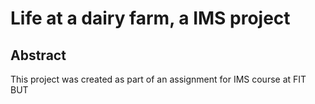 # Life at a dairy farm, a IMS project

## Abstract
This project was created as part of an assignment for IMS course at FIT BUT
